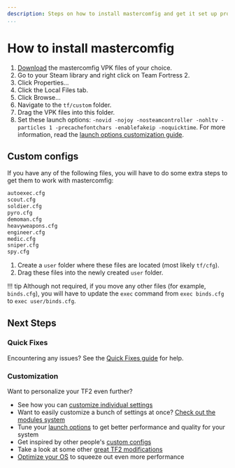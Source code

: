 ```yaml
---
description: Steps on how to install mastercomfig and get it set up properly.
...
```


# How to install mastercomfig

1. [Download](https://mastercomfig.com/app) the mastercomfig VPK files of your choice.
2. Go to your Steam library and right click on Team Fortress 2.
3. Click Properties...
4. Click the Local Files tab.
5. Click Browse...
6. Navigate to the `tf/custom` folder.
7. Drag the VPK files into this folder.
8. Set these launch options: `-novid -nojoy -nosteamcontroller -nohltv -particles 1 -precachefontchars -enablefakeip -noquicktime`. For more information, read the [launch options customization guide](../customization/launch_options.md).

## Custom configs

If you have any of the following files, you will have to do some extra steps to get them to work with mastercomfig:

```txt
autoexec.cfg
scout.cfg
soldier.cfg
pyro.cfg
demoman.cfg
heavyweapons.cfg
engineer.cfg
medic.cfg
sniper.cfg
spy.cfg
```

1. Create a `user` folder where these files are located (most likely `tf/cfg`).
2. Drag these files into the newly created `user` folder.

!!! tip
    Although not required, if you move any other files (for example, `binds.cfg`), you will have to update the `exec` command from `exec binds.cfg` to `exec user/binds.cfg`.

## Next Steps

### Quick Fixes

Encountering any issues? See the [Quick Fixes guide](../next_steps/quick_fixes.md) for help.

### Customization

Want to personalize your TF2 even further?

* See how you can [customize individual settings](../customization/custom_configs.md)
* Want to easily customize a bunch of settings at once? [Check out the modules system](../customization/modules.md)
* Tune your [launch options](../customization/launch_options.md) to get better performance and quality for your system
* Get inspired by other people's [custom configs](../customization/custom_config_list.md)
* Take a look at some other [great TF2 modifications](../customization/see_also.md)
* [Optimize your OS](../os/index.md) to squeeze out even more performance
